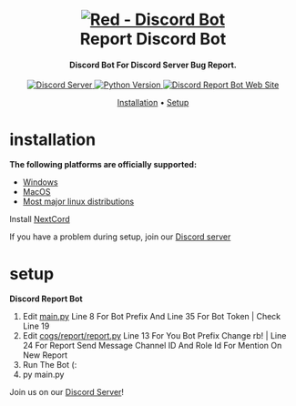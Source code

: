 <h1 align="center">
  <br>
  <a href="https://github.com/Cog-Creators/Red-DiscordBot/tree/V3/develop"><img src="https://i.imgur.com/0HZqiMB.png" alt="Red - Discord Bot"></a>
  <br>
  Report Discord Bot
  <br>
</h1>

<h4 align="center">Discord Bot For Discord Server Bug Report.</h4>

<p align="center">
  <a href="https://discord.gg/UpJJWG66BE">
    <img src="https://img.shields.io/badge/Discord ServerE-%237289DA.svg?style=for-the-badge&logo=discord&logoColor=whited" alt="Discord Server">
  </a>
  <a href="https://www.python.org/downloads/">
    <img alt="Python Version" src="https://img.shields.io/badge/python-3670A0?style=for-the-badge&logo=python&logoColor=ffdd54">
  <a href="https://tewp.ir">
    <img src="https://img.shields.io/badge/Web Site-4285F4?style=for-the-badge&logo=GoogleChrome&logoColor=white" alt="Discord Report Bot Web Site">
  </a>
<p align="center">
  <a href="#installation">Installation</a>
  •
  <a href="#setup">Setup</a>
</p>

# installation
**The following platforms are officially supported:** 

- [Windows](https://github.com/DevSingle/Discord-Report-Bot/)
- [MacOS](https://github.com/DevSingle/Discord-Report-Bot/)
- [Most major linux distributions](https://github.com/DevSingle/Discord-Report-Bot/)

Install [NextCord](https://github.com/nextcord/nextcord)

If you have a problem during setup, join our
[Discord server](https://discord.gg/UpJJWG66BE)
# setup

**Discord Report Bot** 
1. Edit [main.py](https://github.com/DevSingle/Discord-Report-Bot/blob/main/main.py) Line 8 For Bot Prefix And Line 35 For Bot Token | Check Line 19
2. Edit [cogs/report/report.py](https://github.com/DevSingle/Discord-Report-Bot/blob/main/cogs/report/report.py) Line 13 For You Bot Prefix Change rb! | Line 24 For Report Send Message Channel ID And Role Id For Mention On New Report
3. Run The Bot (:
4. py main.py

Join us on our [Discord Server](https://discord.gg/UpJJWG66BE)!
